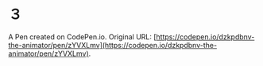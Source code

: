 # ３

A Pen created on CodePen.io. Original URL: [https://codepen.io/dzkpdbnv-the-animator/pen/zYVXLmv](https://codepen.io/dzkpdbnv-the-animator/pen/zYVXLmv).

